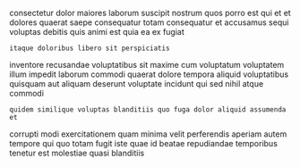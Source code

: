 <!--
title: Implemented 24-7 projection
author: Meaghan
date: 2014-07-05-0616
link: 2014-07-05-0616-implemented-24-7-projection
tags: [free,unicorns,Ember,Chrome]
-->

consectetur dolor maiores laborum suscipit nostrum
quos porro est qui et et dolores
quaerat  saepe consequatur
totam consequatur et accusamus sequi voluptas
  debitis quis animi est quia ea ex fugiat
 	itaque doloribus libero sit perspiciatis
inventore recusandae voluptatibus sit maxime cum voluptatum
voluptatem illum impedit laborum commodi quaerat dolore tempora aliquid voluptatibus
quisquam  aut aliquam deserunt voluptate incidunt qui sed
nihil atque commodi
 	quidem similique voluptas blanditiis quo fuga dolor aliquid assumenda et
corrupti modi exercitationem
quam minima velit perferendis aperiam autem tempore qui
quo totam fugit iste quae id beatae repudiandae temporibus tenetur
est  molestiae quasi blanditiis